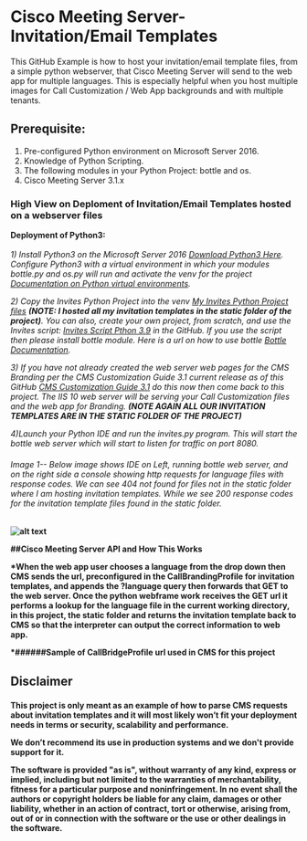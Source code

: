 # Cisco Meeting Server-Invitation/Email Templates

This GitHub Example is how to host your invitation/email template files, from a simple python webserver, that Cisco Meeting Server will send to the web app for multiple languages.
This is especially helpful when you host multiple images for Call Customization / Web App backgrounds and with multiple tenants.<br /> 

## Prerequisite:<br />
1) Pre-configured Python environment on Microsoft Server 2016.<br />
2) Knowledge of Python Scripting.<br />
3) The following modules in your Python Project:  bottle and os.<br />
4) Cisco Meeting Server 3.1.x 

### High View on Deploment of Invitation/Email Templates hosted on a webserver files<br />

**Deployment of Python3:**<br />
<br />
*1) Install Python3 on the Microsoft Server 2016 [Download Python3 Here](https://www.python.org/downloads/).  Configure Python3 with a virtual environment in which your modules bottle.py and os.py will run and activate the venv for the project [Documentation on Python virtual environments](https://docs.python.org/3/library/venv.html).<br /><p />*

*2) Copy the Invites Python Project into the venv [My Invites Python Project files](https://github.com/jjanson123/Cisco-Meeting-Server-Invitation-templates-web-server/blob/main/Invites.zip) **(NOTE:  I hosted all my invitation templates in the static folder of the project)**. You can also, create your own project, from scratch, and use the Invites script: [Invites Script Pthon 3.9](https://github.com/jjanson123/Cisco-Meeting-Server-Invitation-templates-web-server/blob/main/Invites%20Script%20Pthon%203.9) in the GitHub.  If you use the script then please install bottle module.  Here is a url on how to use bottle [Bottle Documentation](https://bottlepy.org/docs/dev/).<br /><p />*

*3) If you have not already created the web server web pages for the CMS Branding per the CMS Customization Guide 3.1 current release as of this GitHub [CMS Customization Guide 3.1](https://www.cisco.com/c/dam/en/us/td/docs/conferencing/ciscoMeetingServer/Customisation/Version-3-1/Cisco-Meeting-Server-3-1-Customization-Guidelines.pdf) do this now then come back to this project. The IIS 10 web server will be serving your Call Customization files and the web app for Branding.  **(NOTE AGAIN ALL OUR INVITATION TEMPLATES ARE IN THE STATIC FOLDER OF THE PROJECT)** <br /><p />*

*4)Launch your Python IDE and run the invites.py program.  This will start the bottle web server which will start to listen for traffic on port 8080.<br /><p />*

###### Image 1-- Below image shows IDE on Left, running bottle web server, and on the right side a console showing http requests for language files with response codes.  We can see 404 not found for files not in the static folder where I am hosting invitation templates.  While we see 200 response codes for the invitation template files found in the static folder.<b /><p />

![alt text](https://github.com/jjanson123/Cisco-Meeting-Server-Invitation-templates-web-server/blob/main/6_bottle%20server.PNG)

##Cisco Meeting Server API and How This Works<br /><p />
*When the web app user chooses a language from the drop down then CMS sends the url, preconfigured in the CallBrandingProfile for invitation templates, and appends the ?language query then forwards that GET to the web server.  Once the python webframe work receives the GET url it performs a lookup for the language file in the current working directory, in this project, the static folder and returns the invitation template back to CMS so that the interpreter can output the correct information to web app.

*######Sample of CallBridgeProfile url used in CMS for this project



## Disclaimer<br /><p />
This project is only meant as an example of how to parse CMS requests about invitation templates and it will most likely won’t fit your deployment needs in terms or security, scalability and performance.

We don’t recommend its use in production systems and we don't provide support for it.

The software is provided "as is", without warranty of any kind, express or implied, including but not limited to the warranties of merchantability, fitness for a particular purpose and noninfringement. In no event shall the authors or copyright holders be liable for any claim, damages or other liability, whether in an action of contract, tort or otherwise, arising from, out of or in connection with the software or the use or other dealings in the software.


